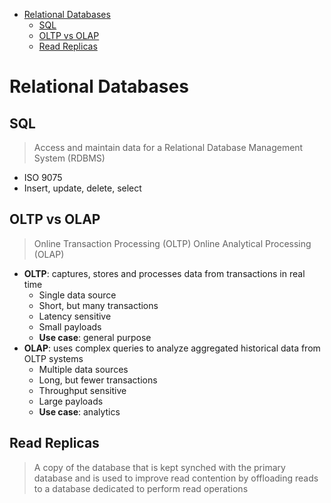 - [Relational Databases](#relational-databases)
  - [SQL](#sql)
  - [OLTP vs OLAP](#oltp-vs-olap)
  - [Read Replicas](#read-replicas)

# Relational Databases

## SQL

> Access and maintain data for a Relational Database Management System (RDBMS)

* ISO 9075
* Insert, update, delete, select

## OLTP vs OLAP

> Online Transaction Processing (OLTP)
> Online Analytical Processing (OLAP)

* __OLTP__: captures, stores and processes data from transactions in real time
  * Single data source
  * Short, but many transactions
  * Latency sensitive
  * Small payloads
  * __Use case__: general purpose
* __OLAP__: uses complex queries to analyze aggregated historical data from OLTP systems
  * Multiple data sources
  * Long, but fewer transactions
  * Throughput sensitive
  * Large payloads
  * __Use case__: analytics

## Read Replicas

> A copy of the database that is kept synched with the primary database and is used to improve read contention by offloading reads to a database dedicated to perform read operations
